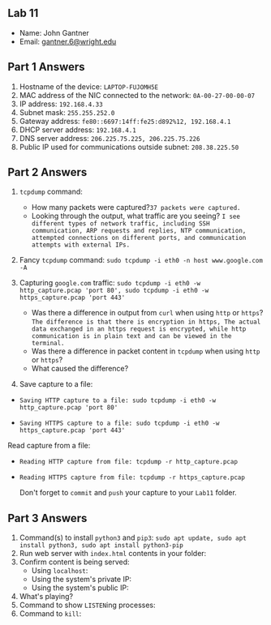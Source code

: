 ## Lab 11

- Name: John Gantner
- Email: gantner.6@wright.edu

## Part 1 Answers

1. Hostname of the device: `LAPTOP-FUJOMH5E`
2. MAC address of the NIC connected to the network: `0A-00-27-00-00-07`
3. IP address: `192.168.4.33`
4. Subnet mask: `255.255.252.0`
5. Gateway address: `fe80::6697:14ff:fe25:d892%12, 192.168.4.1`
6. DHCP server address: `192.168.4.1`
7. DNS server address: `206.225.75.225, 206.225.75.226`
8. Public IP used for communications outside subnet: `208.38.225.50`

## Part 2 Answers

1. `tcpdump` command:

   - How many packets were captured?`37 packets were captured.`
   - Looking through the output, what traffic are you seeing? `I see different types of network traffic, including SSH communication, ARP requests and replies, NTP communication, attempted connections on different ports, and communication attempts with external IPs.`

2. Fancy `tcpdump` command: `sudo tcpdump -i eth0 -n host www.google.com -A`

3. Capturing `google.com` traffic: `sudo tcpdump -i eth0 -w http_capture.pcap 'port 80', sudo tcpdump -i eth0 -w https_capture.pcap 'port 443'`
   - Was there a difference in output from `curl` when using `http` or `https`? `The difference is that there is encryption in https, The actual data exchanged in an https request is encrypted, while http communication is in plain text and can be viewed in the terminal.`
   - Was there a difference in packet content in `tcpdump` when using `http` or `https`?
   - What caused the difference?
4. Save capture to a file:
- `Saving HTTP capture to a file: sudo tcpdump -i eth0 -w http_capture.pcap 'port 80'`

- `Saving HTTPS capture to a file: sudo tcpdump -i eth0 -w https_capture.pcap 'port 443'`

Read capture from a file:
- `Reading HTTP capture from file: tcpdump -r http_capture.pcap`

- `Reading HTTPS capture from file: tcpdump -r https_capture.pcap`

   Don't forget to `commit` and `push` your capture to your `Lab11` folder.

## Part 3 Answers

1. Command(s) to install `python3` and `pip3`: `sudo apt update, sudo apt install python3, sudo apt install python3-pip`
2. Run web server with `index.html` contents in your folder:
3. Confirm content is being served:
   - Using `localhost`:
   - Using the system's private IP:
   - Using the system's public IP:
4. What's playing?
5. Command to show `LISTEN`ing processes:
6. Command to `kill`:
